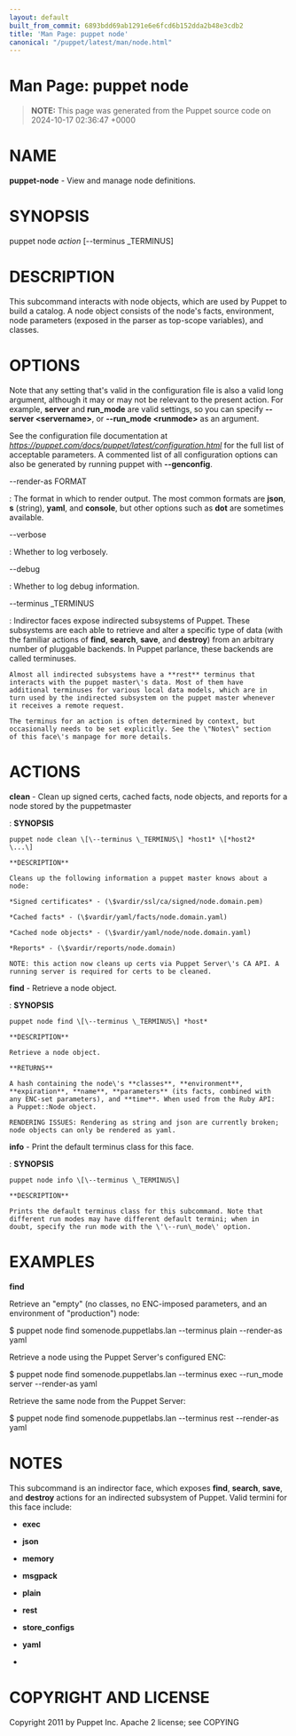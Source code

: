 ```yaml
---
layout: default
built_from_commit: 6893bdd69ab1291e6e6fcd6b152dda2b48e3cdb2
title: 'Man Page: puppet node'
canonical: "/puppet/latest/man/node.html"
---
```


# Man Page: puppet node

> **NOTE:** This page was generated from the Puppet source code on 2024-10-17 02:36:47 +0000

NAME
====

**puppet-node** - View and manage node definitions.

SYNOPSIS
========

puppet node *action* \[\--terminus \_TERMINUS\]

DESCRIPTION
===========

This subcommand interacts with node objects, which are used by Puppet to
build a catalog. A node object consists of the node\'s facts,
environment, node parameters (exposed in the parser as top-scope
variables), and classes.

OPTIONS
=======

Note that any setting that\'s valid in the configuration file is also a
valid long argument, although it may or may not be relevant to the
present action. For example, **server** and **run\_mode** are valid
settings, so you can specify **\--server \<servername\>**, or
**\--run\_mode \<runmode\>** as an argument.

See the configuration file documentation at
*https://puppet.com/docs/puppet/latest/configuration.html* for the full
list of acceptable parameters. A commented list of all configuration
options can also be generated by running puppet with **\--genconfig**.

\--render-as FORMAT

:   The format in which to render output. The most common formats are
    **json**, **s** (string), **yaml**, and **console**, but other
    options such as **dot** are sometimes available.

\--verbose

:   Whether to log verbosely.

\--debug

:   Whether to log debug information.

\--terminus \_TERMINUS

:   Indirector faces expose indirected subsystems of Puppet. These
    subsystems are each able to retrieve and alter a specific type of
    data (with the familiar actions of **find**, **search**, **save**,
    and **destroy**) from an arbitrary number of pluggable backends. In
    Puppet parlance, these backends are called terminuses.

    Almost all indirected subsystems have a **rest** terminus that
    interacts with the puppet master\'s data. Most of them have
    additional terminuses for various local data models, which are in
    turn used by the indirected subsystem on the puppet master whenever
    it receives a remote request.

    The terminus for an action is often determined by context, but
    occasionally needs to be set explicitly. See the \"Notes\" section
    of this face\'s manpage for more details.

ACTIONS
=======

**clean** - Clean up signed certs, cached facts, node objects, and reports for a node stored by the puppetmaster

:   **SYNOPSIS**

    puppet node clean \[\--terminus \_TERMINUS\] *host1* \[*host2*
    \...\]

    **DESCRIPTION**

    Cleans up the following information a puppet master knows about a
    node:

    *Signed certificates* - (\$vardir/ssl/ca/signed/node.domain.pem)

    *Cached facts* - (\$vardir/yaml/facts/node.domain.yaml)

    *Cached node objects* - (\$vardir/yaml/node/node.domain.yaml)

    *Reports* - (\$vardir/reports/node.domain)

    NOTE: this action now cleans up certs via Puppet Server\'s CA API. A
    running server is required for certs to be cleaned.

**find** - Retrieve a node object.

:   **SYNOPSIS**

    puppet node find \[\--terminus \_TERMINUS\] *host*

    **DESCRIPTION**

    Retrieve a node object.

    **RETURNS**

    A hash containing the node\'s **classes**, **environment**,
    **expiration**, **name**, **parameters** (its facts, combined with
    any ENC-set parameters), and **time**. When used from the Ruby API:
    a Puppet::Node object.

    RENDERING ISSUES: Rendering as string and json are currently broken;
    node objects can only be rendered as yaml.

**info** - Print the default terminus class for this face.

:   **SYNOPSIS**

    puppet node info \[\--terminus \_TERMINUS\]

    **DESCRIPTION**

    Prints the default terminus class for this subcommand. Note that
    different run modes may have different default termini; when in
    doubt, specify the run mode with the \'\--run\_mode\' option.

EXAMPLES
========

**find**

Retrieve an \"empty\" (no classes, no ENC-imposed parameters, and an
environment of \"production\") node:

\$ puppet node find somenode.puppetlabs.lan \--terminus plain
\--render-as yaml

Retrieve a node using the Puppet Server\'s configured ENC:

\$ puppet node find somenode.puppetlabs.lan \--terminus exec
\--run\_mode server \--render-as yaml

Retrieve the same node from the Puppet Server:

\$ puppet node find somenode.puppetlabs.lan \--terminus rest
\--render-as yaml

NOTES
=====

This subcommand is an indirector face, which exposes **find**,
**search**, **save**, and **destroy** actions for an indirected
subsystem of Puppet. Valid termini for this face include:

-   **exec**

-   **json**

-   **memory**

-   **msgpack**

-   **plain**

-   **rest**

-   **store\_configs**

-   **yaml**

-   

COPYRIGHT AND LICENSE
=====================

Copyright 2011 by Puppet Inc. Apache 2 license; see COPYING
